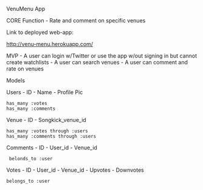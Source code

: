 VenuMenu App

CORE Function
	- Rate and comment on specific venues

Link to deployed web-app:

http://venu-menu.herokuapp.com/

MVP
	- A user can login w/Twitter or use the app w/out signing in but cannot create watchlists
	- A user can search venues
	- A user can comment and rate on venues

Models

Users
	- ID
	- Name
	- Profile Pic

	has_many :votes
	has_many :comments

Venue
	- ID
	- Songkick_venue_id

	has_many :votes through :users
	has_many :comments through :users

Comments 
	 - ID
	 - User_id
	 - Venue_id

	 belonds_to :user

Votes
	- ID
	- User_id
	- Venue_id
	- Upvotes
	- Downvotes

	belongs_to :user

